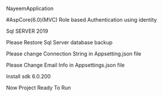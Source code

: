 NayeemApplication


#AspCore(6.0)(MVC) Role based Authentication using identity 

Sql SERVER 2019

Please Restore Sql Server database backup

Please change Connection String in Appsetting.json file 

Please Change Email Info in Appsettings.json file

Install sdk 6.0.200

Now Project Ready To Run

